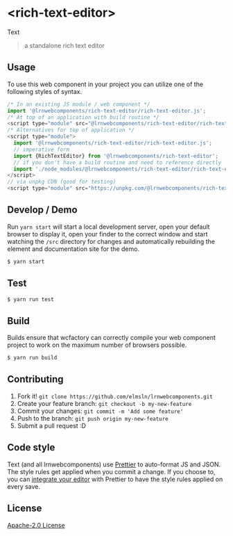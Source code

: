 # &lt;rich-text-editor&gt;

Text
> a standalone rich text editor

## Usage
To use this web component in your project you can utilize one of the following styles of syntax.

```js
/* In an existing JS module / web component */
import '@lrnwebcomponents/rich-text-editor/rich-text-editor.js';
/* At top of an application with build routine */
<script type="module" src="@lrnwebcomponents/rich-text-editor/rich-text-editor.js"></script>
/* Alternatives for top of application */
<script type="module">
  import '@lrnwebcomponents/rich-text-editor/rich-text-editor.js';
  // imperative form
  import {RichTextEditor} from '@lrnwebcomponents/rich-text-editor';
  // if you don't have a build routine and need to reference directly
  import './node_modules/@lrnwebcomponents/rich-text-editor/rich-text-editor.js';
</script>
// via unpkg CDN (good for testing)
<script type="module" src="https://unpkg.com/@lrnwebcomponents/rich-text-editor/rich-text-editor.js"></script>
```

## Develop / Demo
Run `yarn start` will start a local development server, open your default browser to display it, open your finder to the correct window and start watching the `/src` directory for changes and automatically rebuilding the element and documentation site for the demo.
```bash
$ yarn start
```

## Test

```bash
$ yarn run test
```

## Build
Builds ensure that wcfactory can correctly compile your web component project to
work on the maximum number of browsers possible.
```bash
$ yarn run build
```

## Contributing

1. Fork it! `git clone https://github.com/elmsln/lrnwebcomponents.git`
2. Create your feature branch: `git checkout -b my-new-feature`
3. Commit your changes: `git commit -m 'Add some feature'`
4. Push to the branch: `git push origin my-new-feature`
5. Submit a pull request :D

## Code style

Text (and all lrnwebcomponents) use [Prettier][prettier] to auto-format JS and JSON.  The style rules get applied when you commit a change.  If you choose to, you can [integrate your editor][prettier-ed] with Prettier to have the style rules applied on every save.

[prettier]: https://github.com/prettier/prettier/
[prettier-ed]: https://github.com/prettier/prettier/#editor-integration
[polyserve]: https://github.com/Polymer/polyserve
[web-component-tester]: https://github.com/Polymer/web-component-tester

## License
[Apache-2.0 License](http://opensource.org/licenses/Apache-2.0)
